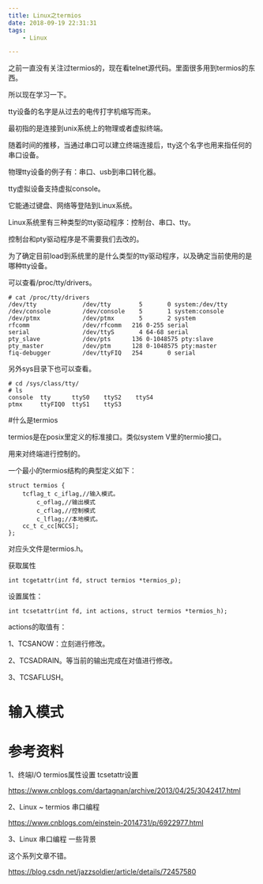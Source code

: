 ```yaml
---
title: Linux之termios
date: 2018-09-19 22:31:31
tags:
	- Linux

---
```




之前一直没有关注过termios的，现在看telnet源代码。里面很多用到termios的东西。

所以现在学习一下。



tty设备的名字是从过去的电传打字机缩写而来。

最初指的是连接到unix系统上的物理或者虚拟终端。

随着时间的推移，当通过串口可以建立终端连接后，tty这个名字也用来指任何的串口设备。

物理tty设备的例子有：串口、usb到串口转化器。

tty虚拟设备支持虚拟console。

它能通过键盘、网络等登陆到Linux系统。



Linux系统里有三种类型的tty驱动程序：控制台、串口、tty。

控制台和pty驱动程序是不需要我们去改的。



为了确定目前load到系统里的是什么类型的tty驱动程序，以及确定当前使用的是哪种tty设备。

可以查看/proc/tty/drivers。

```
# cat /proc/tty/drivers
/dev/tty             /dev/tty        5       0 system:/dev/tty
/dev/console         /dev/console    5       1 system:console
/dev/ptmx            /dev/ptmx       5       2 system
rfcomm               /dev/rfcomm   216 0-255 serial
serial               /dev/ttyS       4 64-68 serial
pty_slave            /dev/pts      136 0-1048575 pty:slave
pty_master           /dev/ptm      128 0-1048575 pty:master
fiq-debugger         /dev/ttyFIQ   254       0 serial
```

另外sys目录下也可以查看。

```
# cd /sys/class/tty/
# ls
console  tty      ttyS0    ttyS2    ttyS4
ptmx     ttyFIQ0  ttyS1    ttyS3
```



#什么是termios

termios是在posix里定义的标准接口。类似system V里的termio接口。

用来对终端进行控制的。

一个最小的termios结构的典型定义如下：

```
struct termios {
	tcflag_t c_iflag,//输入模式。
		c_oflag,//输出模式
		c_cflag,//控制模式
		c_lflag;//本地模式。
	cc_t c_cc[NCCS];
};
```

对应头文件是termios.h。

获取属性

```
int tcgetattr(int fd, struct termios *termios_p);
```

设置属性：

```
int tcsetattr(int fd, int actions, struct termios *termios_h);
```

actions的取值有：

1、TCSANOW：立刻进行修改。

2、TCSADRAIN。等当前的输出完成在对值进行修改。

3、TCSAFLUSH。



# 输入模式



# 参考资料

1、终端I/O termios属性设置 tcsetattr设置

https://www.cnblogs.com/dartagnan/archive/2013/04/25/3042417.html

2、Linux ~ termios 串口编程

https://www.cnblogs.com/einstein-2014731/p/6922977.html

3、Linux 串口编程 一些背景

这个系列文章不错。

https://blog.csdn.net/jazzsoldier/article/details/72457580